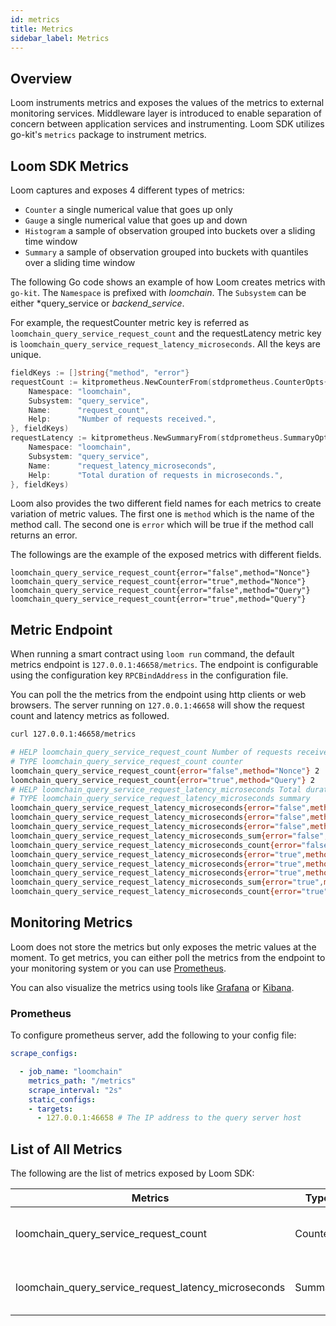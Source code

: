 ```yaml
---
id: metrics
title: Metrics
sidebar_label: Metrics
---
```

## Overview

Loom instruments metrics and exposes the values of the metrics to external monitoring services. Middleware layer is introduced to enable separation of concern between application services and instrumenting. Loom SDK utilizes go-kit's `metrics` package to instrument metrics.

## Loom SDK Metrics

Loom captures and exposes 4 different types of metrics:

- `Counter` a single numerical value that goes up only
- `Gauge` a single numerical value that goes up and down
- `Histogram` a sample of observation grouped into buckets over a sliding time window
- `Summary` a sample of observation grouped into buckets with quantiles over a sliding time window

The following Go code shows an example of how Loom creates metrics with `go-kit`. The `Namespace` is prefixed with *loomchain*. The `Subsystem` can be either *query_service or *backend_service*.

For example, the requestCounter metric key is referred as `loomchain_query_service_request_count` and the requestLatency metric key is `loomchain_query_service_request_latency_microseconds`. All the keys are unique.

```Go
fieldKeys := []string{"method", "error"}
requestCount := kitprometheus.NewCounterFrom(stdprometheus.CounterOpts{
    Namespace: "loomchain",
    Subsystem: "query_service",
    Name:      "request_count",
    Help:      "Number of requests received.",
}, fieldKeys)
requestLatency := kitprometheus.NewSummaryFrom(stdprometheus.SummaryOpts{
    Namespace: "loomchain",
    Subsystem: "query_service",
    Name:      "request_latency_microseconds",
    Help:      "Total duration of requests in microseconds.",
}, fieldKeys)
```

Loom also provides the two different field names for each metrics to create variation of metric values. The first one is `method` which is the name of the method call. The second one is `error` which will be true if the method call returns an error.

The followings are the example of the exposed metrics with different fields.

    loomchain_query_service_request_count{error="false",method="Nonce"} 
    loomchain_query_service_request_count{error="true",method="Nonce"} 
    loomchain_query_service_request_count{error="false",method="Query"}
    loomchain_query_service_request_count{error="true",method="Query"}
    

## Metric Endpoint

When running a smart contract using `loom run` command, the default metrics endpoint is `127.0.0.1:46658/metrics`. The endpoint is configurable using the configuration key `RPCBindAddress` in the configuration file.

You can poll the the metrics from the endpoint using http clients or web browsers. The server running on `127.0.0.1:46658` will show the request count and latency metrics as followed.

```sh
curl 127.0.0.1:46658/metrics

# HELP loomchain_query_service_request_count Number of requests received.
# TYPE loomchain_query_service_request_count counter
loomchain_query_service_request_count{error="false",method="Nonce"} 2
loomchain_query_service_request_count{error="true",method="Query"} 2
# HELP loomchain_query_service_request_latency_microseconds Total duration of requests in microseconds.
# TYPE loomchain_query_service_request_latency_microseconds summary
loomchain_query_service_request_latency_microseconds{error="false",method="Nonce",quantile="0.5"} 1.0352e-05
loomchain_query_service_request_latency_microseconds{error="false",method="Nonce",quantile="0.9"} 2.4728e-05
loomchain_query_service_request_latency_microseconds{error="false",method="Nonce",quantile="0.99"} 2.4728e-05
loomchain_query_service_request_latency_microseconds_sum{error="false",method="Nonce"} 3.508e-05
loomchain_query_service_request_latency_microseconds_count{error="false",method="Nonce"} 2
loomchain_query_service_request_latency_microseconds{error="true",method="Query",quantile="0.5"} 1.5574e-05
loomchain_query_service_request_latency_microseconds{error="true",method="Query",quantile="0.9"} 1.7501e-05
loomchain_query_service_request_latency_microseconds{error="true",method="Query",quantile="0.99"} 1.7501e-05
loomchain_query_service_request_latency_microseconds_sum{error="true",method="Query"} 3.3075000000000004e-05
loomchain_query_service_request_latency_microseconds_count{error="true",method="Query"} 2

```

## Monitoring Metrics

Loom does not store the metrics but only exposes the metric values at the moment. To get metrics, you can either poll the metrics from the endpoint to your monitoring system or you can use [Prometheus](https://prometheus.io/docs/prometheus/latest/installation/).

You can also visualize the metrics using tools like [Grafana](https://grafana.com/) or [Kibana](https://www.elastic.co/products/kibana).

### Prometheus

To configure prometheus server, add the following to your config file:

```yaml
scrape_configs:

  - job_name: "loomchain"
    metrics_path: "/metrics"
    scrape_interval: "2s"
    static_configs:
    - targets:
      - 127.0.0.1:46658 # The IP address to the query server host
```

## List of All Metrics

The following are the list of metrics exposed by Loom SDK:

| Metrics                                                  | Type    | Description                                      |
| -------------------------------------------------------- | ------- | ------------------------------------------------ |
| loomchain_query_service_request_count                | Counter | Number of query requests received                |
| loomchain_query_service_request_latency_microseconds | Summary | Total duration of query requests in microseconds |